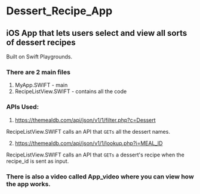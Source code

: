 # Dessert_Recipe_App
## iOS App that lets users select and view all sorts of dessert recipes

Built on Swift Playgrounds.

### There are 2 main files

1. MyApp.SWIFT - main
2. RecipeListView.SWIFT - contains all the code

### APIs Used:

1. https://themealdb.com/api/json/v1/1/filter.php?c=Dessert 

RecipeListView.SWIFT calls an API that ```GETs``` all the dessert names.

2. https://themealdb.com/api/json/v1/1/lookup.php?i=MEAL_ID

RecipeListView.SWIFT calls an API that ```GETs``` a dessert's recipe when the recipe_id is sent as input.

### There is also a video called App_video where you can view how the app works.
